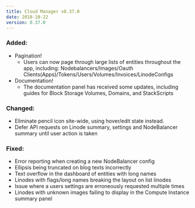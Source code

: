 ```yaml
---
title: Cloud Manager v0.37.0
date: 2018-10-22
version: 0.37.0
---
```

### Added:

- Pagination!
    - Users can now page through large lists of entities throughout the app, including: Nodebalancers/Images/Oauth Clients(Apps)/Tokens/Users/Volumes/Invoices/LinodeConfigs
- Documentation!
    - The documentation panel has received some updates, including guides for Block Storage Volumes, Domains, and StackScripts

### Changed:

- Eliminate pencil icon site-wide, using hover/edit state instead.
- Defer API requests on Linode summary, settings and NodeBalancer summary until user action is taken

### Fixed:

- Error reporting when creating a new NodeBalancer config
- Ellipsis being truncated on blog texts incorrectly
- Text overflow in the dashboard of entities with long names
- Linodes with flags/long names breaking the layout on list linodes
- Issue where a users settings are erroneously requested multiple times
- Linodes with unknown images failing to display in the Compute Instance summary panel
